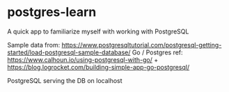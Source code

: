 # postgres-learn
A quick app to familiarize myself with working with PostgreSQL

Sample data from: https://www.postgresqltutorial.com/postgresql-getting-started/load-postgresql-sample-database/
Go / Postgres ref: https://www.calhoun.io/using-postgresql-with-go/ + https://blog.logrocket.com/building-simple-app-go-postgresql/

PostgreSQL serving the DB on localhost